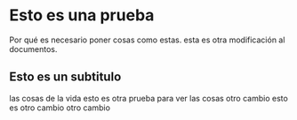 # Esto es una prueba

Por qué es necesario poner cosas como estas. 
esta es otra modificación al documentos. 

## Esto es un subtitulo
las cosas de la vida
esto es otra prueba
para ver
las cosas
otro cambio 
esto es otro cambio
otro cambio 
